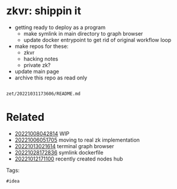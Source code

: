 # zkvr: shippin it

- getting ready to deploy as a program
  - make symlink in main directory to graph browser
  - update docker entrypoint to get rid of original workflow loop
- make repos for these:
  - zkvr
  - hacking notes
  - private zk?
- update main page
- archive this repo as read only

```
```

` zet/20221031173606/README.md `

# Related

- [20221008042814](/zet/20221008042814/README.md) WIP
- [20221006051705](/zet/20221006051705/README.md) moving to real zk implementation
- [20221013021614](/zet/20221013021614/README.md) terminal graph browser
- [20221028172836](/zet/20221028172836/README.md) symlink dockerfile
- [20221012171100](/zet/20221012171100/README.md) recently created nodes hub

Tags:

    #idea
